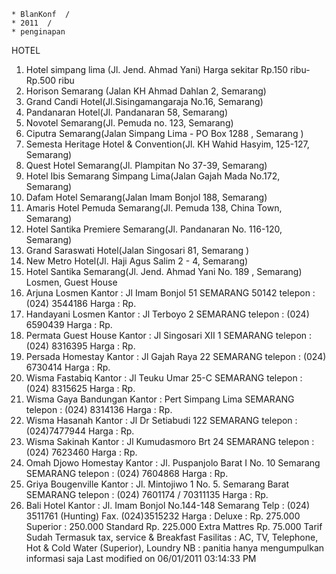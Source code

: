 
    * BlanKonf  /
    * 2011  /
    * penginapan

HOTEL
   1. Hotel simpang lima (Jl. Jend. Ahmad Yani)
      Harga sekitar Rp.150 ribu- Rp.500 ribu
   2. Horison Semarang (Jalan KH Ahmad Dahlan 2, Semarang)
   3. Grand Candi Hotel(Jl.Sisingamangaraja No.16, Semarang)
   4. Pandanaran Hotel(Jl. Pandanaran 58, Semarang)
   5. Novotel Semarang(Jl. Pemuda no. 123, Semarang)
   6. Ciputra Semarang(Jalan Simpang Lima - PO Box 1288 , Semarang )
   7. Semesta Heritage Hotel & Convention(Jl. KH Wahid Hasyim, 125-127,
      Semarang)
   8. Quest Hotel Semarang(Jl. Plampitan No 37-39, Semarang)
   9. Hotel Ibis Semarang Simpang Lima(Jalan Gajah Mada No.172, Semarang)
  10. Dafam Hotel Semarang(Jalan Imam Bonjol 188, Semarang)
  11. Amaris Hotel Pemuda Semarang(Jl. Pemuda 138, China Town, Semarang)
  12. Hotel Santika Premiere Semarang(Jl. Pandanaran No. 116-120, Semarang)
  13. Grand Saraswati Hotel(Jalan Singosari 81, Semarang )
  14. New Metro Hotel(Jl. Haji Agus Salim 2 - 4, Semarang)
  15. Hotel Santika Semarang(Jl. Jend. Ahmad Yani No. 189 , Semarang)
Losmen, Guest House
   1. Arjuna Losmen
      Kantor : Jl Imam Bonjol 51 SEMARANG 50142
      telepon : (024) 3544186
      Harga : Rp.
   1. Handayani Losmen
      Kantor : Jl Terboyo 2 SEMARANG
      telepon : (024) 6590439
      Harga : Rp.
   1. Permata Guest House
      Kantor : Jl Singosari XII 1 SEMARANG
      telepon : (024) 8316395
      Harga : Rp.
   1. Persada Homestay
      Kantor : Jl Gajah Raya 22 SEMARANG
      telepon : (024) 6730414
      Harga : Rp.
   1. Wisma Fastabiq
      Kantor : Jl Teuku Umar 25-C SEMARANG
      telepon : (024) 8315625
      Harga : Rp.
   1. Wisma Gaya Bandungan
      Kantor : Pert Simpang Lima SEMARANG
      telepon : (024) 8314136
      Harga : Rp.
   1. Wisma Hasanah
      Kantor : Jl Dr Setiabudi 122 SEMARANG
      telepon : (024)7477944
      Harga : Rp.
   1. Wisma Sakinah
      Kantor : Jl Kumudasmoro Brt 24 SEMARANG
      telepon : (024) 7623460
      Harga : Rp.
   1. Omah Djowo Homestay
      Kantor : Jl. Puspanjolo Barat I No. 10 Semarang SEMARANG
      telepon : (024) 7604868
      Harga : Rp.
   1. Griya Bougenville
          Kantor : Jl. Mintojiwo 1 No. 5. Semarang Barat SEMARANG
          telepon : (024) 7601174 / 70311135
          Harga : Rp.
   1. Bali Hotel
          Kantor : Jl. Imam Bonjol No.144-148 Semarang
          Telp : (024) 3511761 (Hunting) Fax. (024)3515232
          Harga :
               Deluxe : Rp. 275.000
               Superior : 250.000
               Standard Rp. 225.000
               Extra Mattres Rp. 75.000
               Tarif Sudah Termasuk tax, service & Breakfast
     Fasilitas : AC, TV, Telephone, Hot & Cold Water (Superior), Loundry
NB : panitia hanya mengumpulkan informasi saja
Last modified on 06/01/2011 03:14:33 PM
#### 
    





